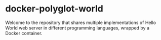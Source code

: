 # docker-polyglot-world

Welcome to the repository that shares multiple implementations of Hello World web server in different programming languages, wrapped by a Docker container.
